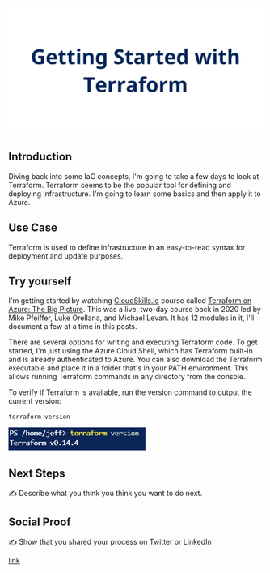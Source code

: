 ![placeholder image](./img/banner.png)

## Introduction

Diving back into some IaC concepts, I'm going to take a few days to look at Terraform. Terraform seems to be the popular tool for defining and deploying infrastructure. I'm going to learn some basics and then apply it to Azure.

## Use Case

Terraform is used to define infrastructure in an easy-to-read syntax for deployment and update purposes.

## Try yourself

I'm getting started by watching [CloudSkills.io](https://cloudskills.io) course called [Terraform on Azure: The Big Picture](https://cloudskills.io/courses/terraform-azure). This was a live, two-day course back in 2020 led by Mike Pfeiffer, Luke Orellana, and Michael Levan. It has 12 modules in it, I'll document a few at a time in this posts.

There are several options for writing and executing Terraform code. To get started, I'm just using the Azure Cloud Shell, which has Terraform built-in and is already authenticated to Azure. You can also download the Terraform executable and place it in a folder that's in your PATH environment. This allows running Terraform commands in any directory from the console.

To verify if Terraform is available, run the version command to output the current version:

```
terraform version
```

![](./img/version.png)


## Next Steps

✍️ Describe what you think you think you want to do next.

## Social Proof

✍️ Show that you shared your process on Twitter or LinkedIn

[link](link)
